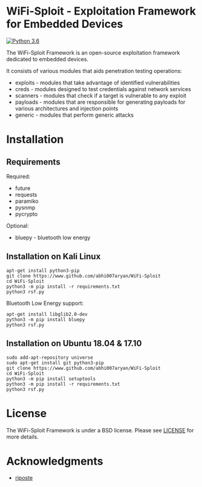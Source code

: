 # WiFi-Sploit - Exploitation Framework for Embedded Devices

[![Python 3.6](https://img.shields.io/badge/Python-3.6-yellow.svg)](http://www.python.org/download/)

The WiFi-Sploit Framework is an open-source exploitation framework dedicated to embedded devices.


It consists of various modules that aids penetration testing operations:

* exploits - modules that take advantage of identified vulnerabilities
* creds - modules designed to test credentials against network services
* scanners - modules that check if a target is vulnerable to any exploit
* payloads - modules that are responsible for generating payloads for various architectures and injection points
* generic - modules that perform generic attacks 

# Installation

## Requirements

Required:
* future
* requests
* paramiko
* pysnmp
* pycrypto

Optional:
* bluepy - bluetooth low energy 

## Installation on Kali Linux

```
apt-get install python3-pip
git clone https://www.github.com/abhi007aryan/WiFi-Sploit
cd WiFi-Sploit
python3 -m pip install -r requirements.txt
python3 rsf.py
```

Bluetooth Low Energy support:
```
apt-get install libglib2.0-dev
python3 -m pip install bluepy
python3 rsf.py
```

## Installation on Ubuntu 18.04 & 17.10

```
sudo add-apt-repository universe
sudo apt-get install git python3-pip
git clone https://www.github.com/abhi007aryan/WiFi-Sploit
cd WiFi-Sploit
python3 -m pip install setuptools
python3 -m pip install -r requirements.txt
python3 rsf.py
```
# License

The WiFi-Sploit Framework is under a BSD license.
Please see [LICENSE](LICENSE) for more details.

# Acknowledgments
* [riposte](https://github.com/threat9/RouterSploit)
